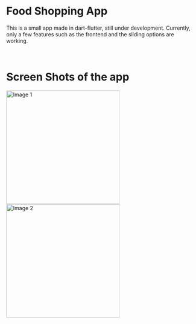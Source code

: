 # Food Shopping App

This is a small app made in dart-flutter, still under development. Currently, only a few features such as the frontend and the sliding options are working.

<br>

# Screen Shots of the app
<img src= "https://github.com/Skizzy-create/Food-Shopping-App/assets/112803348/d9a0152f-f08f-4b8c-81be-16f72d480a62" alt="Image 1" width="300">
<img src= "https://github.com/Skizzy-create/Food-Shopping-App/assets/112803348/498c9c24-9782-4a7b-bb8e-274b2ea4ba38" alt="Image 2" width="300">

